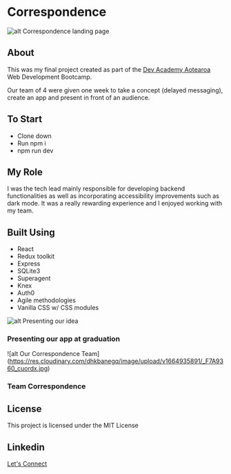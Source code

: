 # Correspondence

![alt Correspondence landing page](https://res.cloudinary.com/dhkbanegq/image/upload/v1664863052/Screen_Shot_2022-10-04_at_6.50.38_PM_pq1lbp.jpg)

## About

This was my final project created as part of the [Dev Academy Aotearoa](https://devacademy.co.nz/) Web Development Bootcamp.

Our team of 4 were given one week to take a concept (delayed messaging), create an app and present in front of an audience.

## To Start
* Clone down
* Run npm i
* npm run dev

## My Role
I was the tech lead mainly responsible for developing backend functionalities as well as incorporating accessibility improvements such as dark mode. It was a really rewarding experience and I enjoyed working with my team.

## Built Using
* React
* Redux toolkit
* Express
* SQLite3
* Superagent
* Knex
* Auth0
* Agile methodologies
* Vanilla CSS w/ CSS modules

![alt Presenting our idea](https://res.cloudinary.com/dhkbanegq/image/upload/v1664935541/presenting_tr5lwe.jpg)
### Presenting our app at graduation

![alt Our Correspondence Team] (https://res.cloudinary.com/dhkbanegq/image/upload/v1664935891/_F7A9360_cuordx.jpg)
### Team Correspondence

## License
This project is licensed under the MIT License

## Linkedin
[Let's Connect](https://www.linkedin.com/in/oscar-harron-87228a164/)
